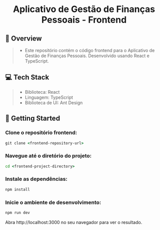 <h1 align="center">Aplicativo de Gestão de Finanças Pessoais - Frontend</h1>

## 📝 Overview
> - Este repositório contém o código frontend para o Aplicativo de Gestão de Finanças Pessoais. Desenvolvido usando React e TypeScript.

## 💻 Tech Stack

> - Biblioteca: React
> - Linguagem: TypeScript
> - Biblioteca de UI: Ant Design
  
## 🚀 Getting Started

### Clone o repositório frontend: 
```cmd
git clone <frontend-repository-url>
```
### Navegue até o diretório do projeto: 
```cmd
cd <frontend-project-directory>
```
### Instale as dependências: 
```cmd
npm install
```
### Inicie o ambiente de desenvolvimento: 
```cmd
npm run dev
```

Abra http://localhost:3000 no seu navegador para ver o resultado.

